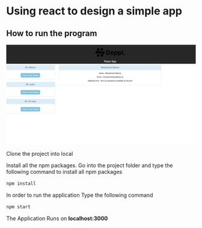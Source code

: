 # Using react to design a simple app

## How to run the program

![screen_shot](public/assets/screen_shot1.png)

Clone the project into local

Install all the npm packages. Go into the project folder and type the following command to install all npm packages

```bash
npm install
```

In order to run the application Type the following command

```bash
npm start
```

The Application Runs on **localhost:3000**
